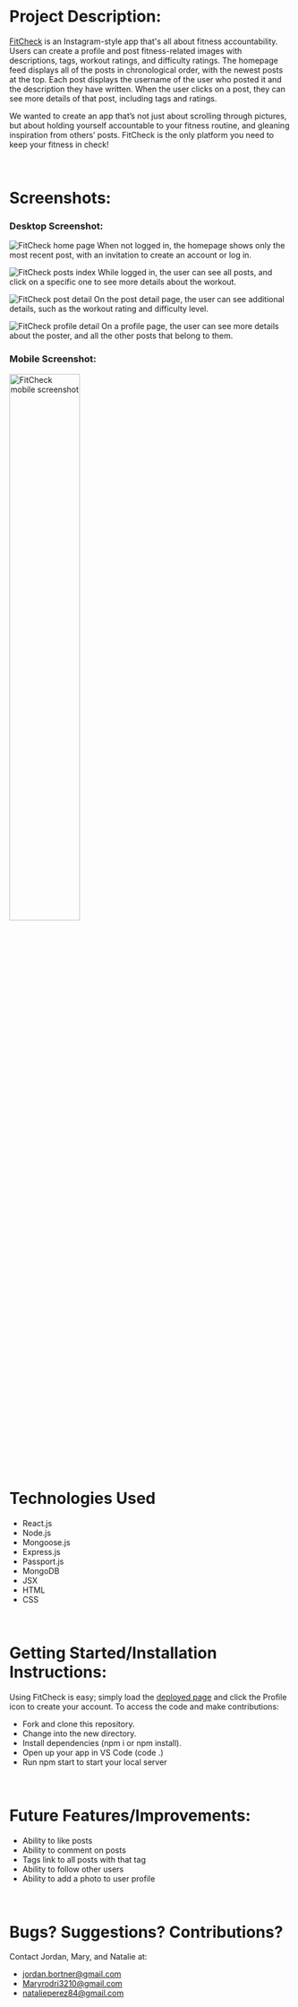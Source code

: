 # Project Description:

[FitCheck](https://fitness-check.netlify.app/) is an Instagram-style app that's all about fitness accountability. Users can create a profile and post fitness-related images with descriptions, tags, workout ratings, and difficulty ratings. The homepage feed displays all of the posts in chronological order, with the newest posts at the top. Each post displays the username of the user who posted it and the description they have written. When the user clicks on a post, they can see more details of that post, including tags and ratings.

We wanted to create an app that’s not just about scrolling through pictures, but about holding yourself accountable to your fitness routine, and gleaning inspiration from others’ posts. FitCheck is the only platform you need to keep your fitness in check!

<br>

# Screenshots:

### Desktop Screenshot:

![FitCheck home page](https://user-images.githubusercontent.com/115664302/218784735-2974908b-8cee-4246-bab1-92d3a5589bce.png)
When not logged in, the homepage shows only the most recent post, with an invitation to create an account or log in.

![FitCheck posts index](https://user-images.githubusercontent.com/115664302/218784797-4aeb48d5-dd98-4ec4-9d02-95ec06479279.png)
While logged in, the user can see all posts, and click on a specific one to see more details about the workout.

![FitCheck post detail](https://user-images.githubusercontent.com/115664302/218784808-ab945cad-36c8-4e90-948d-12b8f4f72b19.png)
On the post detail page, the user can see additional details, such as the workout rating and difficulty level.

![FitCheck profile detail](https://user-images.githubusercontent.com/115664302/218784820-1eeea6e8-78c7-45af-922e-a6ea01be05f7.png)
On a profile page, the user can see more details about the poster, and all the other posts that belong to them.

### Mobile Screenshot:
<img src="https://user-images.githubusercontent.com/115664302/211726677-dfffec2a-c8e5-4fd5-9ea6-5f4722c87c03.PNG" alt="FitCheck mobile screenshot" width=50% />

<br>

# Technologies Used

- React.js
- Node.js
- Mongoose.js
- Express.js
- Passport.js
- MongoDB
- JSX
- HTML
- CSS

<br>

# Getting Started/Installation Instructions:

Using FitCheck is easy; simply load the <a href="https://fitness-check.netlify.app/" target="_blank" rel="noopener noreferrer">deployed page</a> and click the Profile icon to create your account. To access the code and make contributions:

- Fork and clone this repository.
- Change into the new directory.
- Install dependencies (npm i or npm install).
- Open up your app in VS Code (code .)
- Run npm start to start your local server

<br>

# Future Features/Improvements:

- Ability to like posts
- Ability to comment on posts
- Tags link to all posts with that tag
- Ability to follow other users
- Ability to add a photo to user profile

<br>

# Bugs? Suggestions? Contributions?

Contact Jordan, Mary, and Natalie at:

- [jordan.bortner@gmail.com](mailto:jordan.bortner@gmail.com)
- [Maryrodri3210@gmail.com](mailto:Maryrodri3210@gmail.com)
- [natalieperez84@gmail.com](mailto:natalieperez84@gmail.com)
